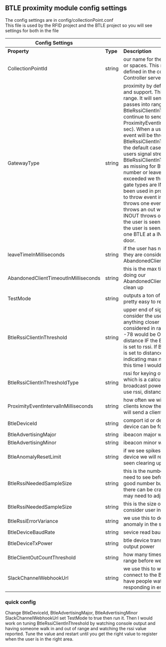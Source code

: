 ## BTLE proximity module config settings
The config settings are in config/collectionPoint.conf  
This file is used by the RFID project and the BTLE project so you will see settings for both in the file 

Config Settings|||
--- | --- | --- 
**Property** | **Type** | **Description**  
CollectionPointId | string | our name for the device with no special chars or spaces.  This needs to match the name defined in the collectionPoint id in the Creeper Controller server  
GatewayType | string | proximity by default.  this has the best testing and support.  This means someone is within range.  It will send an event out when someone passes into range as defined by BtleRssiClientInThreshold setting and will continue to send out an event every ProximityEventIntervalInMilliseconds (default 5 sec).  When a user leaves the in range an out event will be thrown until BtleRssiClientInThresholdType is exceeded.  In the default case of rssi that means when the users signal strengh is goes outside the BtleRssiClientInThreshold and we count them as missing for BtleClientOutCountThreshold number or leaveTimeInMilliseconds has exceeded we throw an out event. The other gate types are IN,OUT,INOUT.  They have not been used in production but they are used as to throw event in a gate type use case.  So IN throws one event when the BTLE is seen.  OUT throws an out when the user is seen,  and INOUT throws one IN message the first time the user is seen and one OUT for the next time the user is seen.  Example use case would be one BTLE at a IN door and another at an exit door.  
leaveTimeInMilliseconds | string | if the user has not been in range for this time they are considered not in range   AbandonedClientCleanupIntervalInMilliseconds | string | this is a scheduled time that we run a check for any super old clients left abandoned in the system  
AbandonedClientTimeoutInMilliseconds | string | this is the max time last seen that we use when doing our AbandonedClientCleanupIntervalInMilliseconds clean up
TestMode | string | outputs a ton of data to the console in big pretty easy to read events  
BtleRssiClientInThreshold | string | upper end of signal strength where we consider the user in.  IG -68 (about 6 meters) anything closer with stronger signal will be considered in range -65, -50, -44, etc and -78 would be OUT.  Use this to tune your distance IF the BtleRssiClientInThresholdType is set to rssi.  If BtleRssiClientInThresholdType is set to distance this will a number like 5 indicating max meters.  Distance is not good at this time I would stick to rssi
BtleRssiClientInThresholdType | string | rssi for keying off signal strength or distance which is a calculation of signal strength and broadcast power to figure distance.  I would use rssi, distance was not perfect yet.
ProximityEventIntervalInMilliseconds | string | how often we will send out a message letting clients know the user is in the area.  IG 5000 will send a client in every 5 seconds
BtleDeviceId | string |  comport id or device path in osx or linux where device can be found
BtleAdvertisingMajor | string | ibeacon major we care about
BtleAdvertisingMinor | string | ibeacon minor we care about
BtleAnomalyResetLimit | string | if we see spikes and weird responses from a device we will reset after this limit has been seen clearing up their count of IN and OUTS
BtleRssiNeededSampleSize | string | this is the number of IN RANGE in events we need to see before we send the IN event.  1 is a good number but in weird environments where there can be crazy spikes up and down you may need to adjust this.
BtleRssiNeededSampleSize | string | this is the size of the sample we take before we consider user in range.  I would leave this at 1
BtleRssiErrorVariance | string | we use this to detect what we consider an anomaly in the signal
BtleDeviceBaudRate | string | sevice read baud rate
BtleDeviceTxPower| string | btle device transmit power.  sets the device output power
BtleClientOutCountThreshold | string |  how many times a user needs to be seen out of range before we send the out event
SlackChannelWebhookUrl | string |  we use this to warn us if the service fails to connect to the BTLE reader when started.  We have people watching for messages there and responding in emergencies


### quick config
Change BtleDeviceId, BtleAdvertisingMajor, BtleAdvertisingMinor SlackChannelWebhookUrl set TestMode to true then run it.  Then I would work on tuning BtleRssiClientInThreshold by watching console output and having someone walk in and out of range and watching the rssi value reported.  Tune the value and restart until you get the right value to register when the user is in the right area. 
